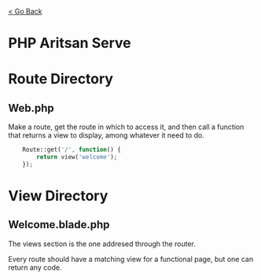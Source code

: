 [< Go Back](../README.md)

#  PHP Aritsan Serve

# Route Directory

## Web.php

Make a route, get the route in which to access it, and then call a function that returns a view to display, among whatever it need to do.

```php
    Route::get('/', function() {
        return view('welcome');
    });
```

# View Directory

## Welcome.blade.php

The views section is the one addresed through the router.

Every route should have a matching view for a functional page, but one can return any code.


